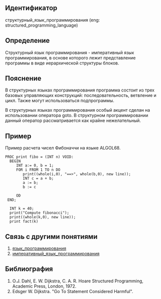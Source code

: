 ## Идентификатор

структурный_язык_программирования (eng: structured_programming_language)

## Определение

Структурный язык программирования - императивный язык программирования, в основе которого лежит представление программы в виде иерархической структуры блоков.

## Пояснение

В структурных языках программирования программа состоит из трех базовых управляющих конструкций: последовательность, ветвление и цикл. Также могут использоваться подпрограммы.

В структурных языках программирования особый акцент сделан на использовании оператора goto. В структурном программировании данный оператор рассматривается как крайне нежелательный.

## Пример

Пример расчета чисел Фибоначчи на языке ALGOL68.

~~~Algol68
PROC print fibo = (INT n) VOID:
  BEGIN
     INT a:= 0, b = 1;
     FOR i FROM 1 TO n DO
        print((whole(i,0), "==>", whole(b,0), new line));
        INT c = a + b;
        a := b;
        b := c

     OD
 END;

  INT k = 40;
  print("Compute fibonacci");
  print((whole(k,0), new line));
  print fact(k)
~~~

## Связь с другими понятиями

1. [язык_программирования](programming_language_1.md)
2. [императивный_язык_программирования](imperative_programming_language.md)

## Библиография

1. O.J. Dahl, E. W. Dijkstra, C. A. R. Hoare Structured Programming, Academic Press, London, 1972.
2. Edsger W. Dijkstra. "Go To Statement Considered Harmful".